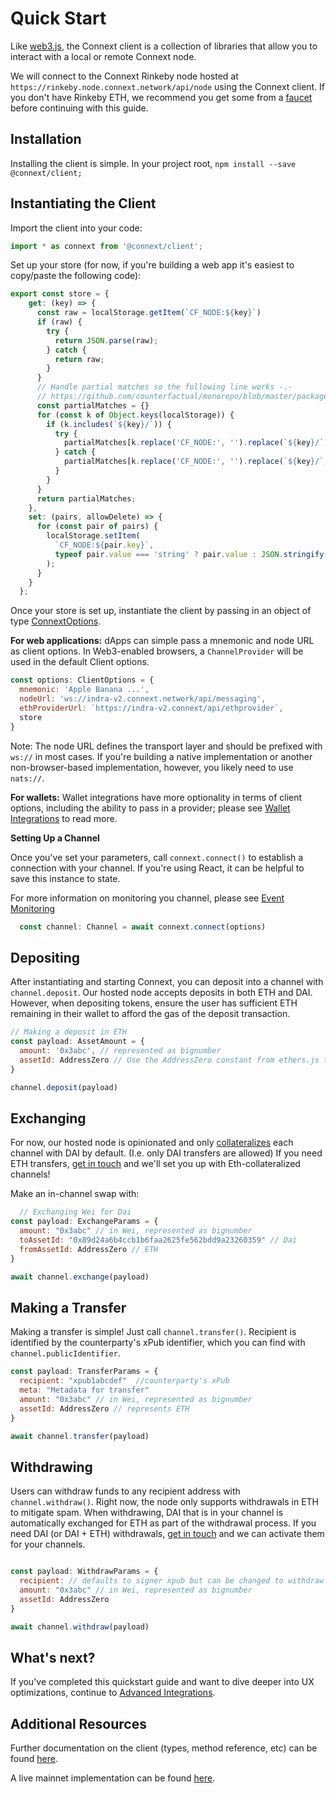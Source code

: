 # Quick Start
Like [web3.js](https://web3js.readthedocs.io/), the Connext client is a collection of libraries that allow you to interact with a local or remote Connext node.

We will connect to the Connext Rinkeby node hosted at `https://rinkeby.node.connext.network/api/node` using the Connext client. If you don't have Rinkeby ETH, we recommend you get some from a [faucet](https://faucet.rinkeby.io/) before continuing with this guide.

## Installation
Installing the client is simple. In your project root,
```npm install --save @connext/client;```


## Instantiating the Client


Import the client into your code:
```javascript
import * as connext from '@connext/client';
```

Set up your store (for now, if you're building a web app it's easiest to copy/paste the following code):
```javascript
export const store = {
    get: (key) => {
      const raw = localStorage.getItem(`CF_NODE:${key}`)
      if (raw) {
        try {
          return JSON.parse(raw);
        } catch {
          return raw;
        }
      }
      // Handle partial matches so the following line works -.-
      // https://github.com/counterfactual/monorepo/blob/master/packages/node/src/store.ts#L54
      const partialMatches = {}
      for (const k of Object.keys(localStorage)) {
        if (k.includes(`${key}/`)) {
          try {
            partialMatches[k.replace('CF_NODE:', '').replace(`${key}/`, '')] = JSON.parse(localStorage.getItem(k))
          } catch {
            partialMatches[k.replace('CF_NODE:', '').replace(`${key}/`, '')] = localStorage.getItem(k)
          }
        }
      }
      return partialMatches;
    },
    set: (pairs, allowDelete) => {
      for (const pair of pairs) {
        localStorage.setItem(
          `CF_NODE:${pair.key}`,
          typeof pair.value === 'string' ? pair.value : JSON.stringify(pair.value),
        );
      }
    }
  };
```



Once your store is set up, instantiate the client by passing in an object of type [ConnextOptions](../userDocumentation/types.md).

**For web applications:**
dApps can simple pass a mnemonic and node URL as client options. In Web3-enabled browsers, a `ChannelProvider` will be used in the default Client options.
```javascript
const options: ClientOptions = {
  mnemonic: 'Apple Banana ...',
  nodeUrl: 'ws://indra-v2.connext.network/api/messaging',
  ethProviderUrl: `https://indra-v2.connext/api/ethprovider`,
  store
}
```

Note: The node URL defines the transport layer and should be prefixed with `ws://` in most cases. If you're building a native implementation or another non-browser-based implementation, however, you likely need to use `nats://`.

**For wallets:**
Wallet integrations have more optionality in terms of client options, including the ability to pass in a provider; please see [Wallet Integrations](../userDocumentation/walletIntegrations) to read more.

**Setting Up a Channel**

Once you've set your parameters, call `connext.connect()` to establish a connection with your channel. If you're using React, it can be helpful to save this instance to state.

For more information on monitoring you channel, please see [Event Monitoring](../userDocumentation/advanced#event-monitoring)
```javascript
  const channel: Channel = await connext.connect(options)
```


## Depositing
After instantiating and starting Connext, you can deposit into a channel with `channel.deposit`. Our hosted node accepts deposits in both ETH and DAI. However, when depositing tokens, ensure the user has sufficient ETH remaining in their wallet to afford the gas of the deposit transaction.

```javascript
// Making a deposit in ETH
const payload: AssetAmount = { 
  amount: '0x3abc', // represented as bignumber
  assetId: AddressZero // Use the AddressZero constant from ethers.js to represent ETH, or enter the token address
}

channel.deposit(payload)
```

## Exchanging
For now, our hosted node is opinionated and only [collateralizes](../userDocumentation/limitations.md#Collateral) each channel with DAI by default. (I.e. only DAI transfers are allowed) If you need ETH transfers, [get in touch](https://discord.gg/raNmNb5) and we'll set you up with Eth-collateralized channels!

Make an in-channel swap with:
```javascript
  // Exchanging Wei for Dai
const payload: ExchangeParams = { 
  amount: "0x3abc" // in Wei, represented as bignumber
  toAssetId: "0x89d24a6b4ccb1b6faa2625fe562bdd9a23260359" // Dai
  fromAssetId: AddressZero // ETH
}

await channel.exchange(payload)
```

## Making a Transfer
Making a transfer is simple! Just call `channel.transfer()`. Recipient is identified by the counterparty's xPub identifier, which you can find with `channel.publicIdentifier`.

```javascript
const payload: TransferParams = { 
  recipient: "xpub1abcdef"  //counterparty's xPub
  meta: "Metadata for transfer"
  amount: "0x3abc" // in Wei, represented as bignumber
  assetId: AddressZero // represents ETH
}

await channel.transfer(payload)
```

## Withdrawing
Users can withdraw funds to any recipient address with `channel.withdraw()`. Right now, the node only supports withdrawals in ETH to mitigate spam. When withdrawing, DAI that is in your channel is automatically exchanged for ETH as part of the withdrawal process. If you need DAI (or DAI + ETH) withdrawals, [get in touch](https://discord.gg/raNmNb5) and we can activate them for your channels.

```javascript

const payload: WithdrawParams = { 
  recipient: // defaults to signer xpub but can be changed to withdraw to any recipient
  amount: "0x3abc" // in Wei, represented as bignumber
  assetId: AddressZero
}

await channel.withdraw(payload)
```


## What's next?

If you've completed this quickstart guide and want to dive deeper into UX optimizations, continue to [Advanced Integrations](../userDocumentation/advanced).


## Additional Resources

Further documentation on the client (types, method reference, etc) can be found [here](../userDocumentation/clientAPI.md).

A live mainnet implementation can be found [here](../userDocumentation/daiCard.md).





